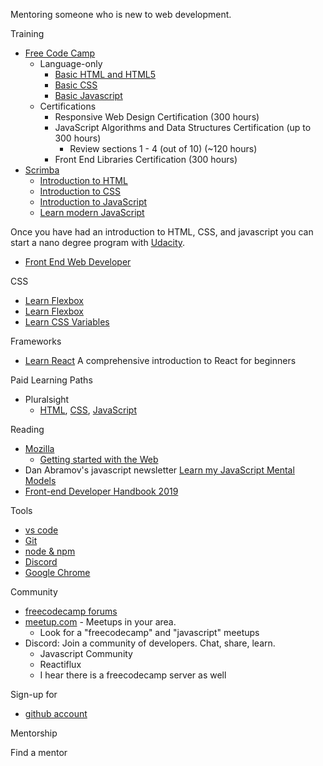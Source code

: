 Mentoring someone who is new to web development.

Training

-   [Free Code Camp](https://www.freecodecamp.org/learn/)
    -   Language-only
        -   [Basic HTML and HTML5](https://www.freecodecamp.org/learn/responsive-web-design/basic-css/)
        -   [Basic CSS](https://www.freecodecamp.org/learn/responsive-web-design/basic-css/)
        -   [Basic Javascript](https://www.freecodecamp.org/learn/javascript-algorithms-and-data-structures/basic-javascript/)
    -   Certifications
        -   Responsive Web Design Certification (300 hours)
        -   JavaScript Algorithms and Data Structures Certification (up to 300 hours)
            -   Review sections 1 - 4 (out of 10) (~120 hours)
        -   Front End Libraries Certification (300 hours)
-   [Scrimba](https://scrimba.com/allcourses)
    -   [Introduction to HTML](https://scrimba.com/g/ghtml)
    -   [Introduction to CSS](https://scrimba.com/g/gintrotocss)
    -   [Introduction to JavaScript](https://scrimba.com/g/gintrotojavascript)
    -   [Learn modern JavaScript](https://scrimba.com/g/ges6)

Once you have had an introduction to HTML, CSS, and javascript you can start a nano degree program with [Udacity](https://www.udacity.com/).

-   [Front End Web Developer](https://www.udacity.com/course/front-end-web-developer-nanodegree--nd0011)

CSS

-   [Learn Flexbox](https://scrimba.com/g/gflexbox)
-   [Learn Flexbox](https://scrimba.com/g/gR8PTE)
-   [Learn CSS Variables](https://scrimba.com/g/gcssvariables)

Frameworks

-   [Learn React](https://scrimba.com/g/glearnreact) A comprehensive introduction to React for beginners

Paid Learning Paths

-   Pluralsight
    -   [HTML](https://www.pluralsight.com/paths/html5), [CSS](https://www.pluralsight.com/paths/css), [JavaScript](https://www.pluralsight.com/paths/javascript)

Reading

-   [Mozilla](https://developer.mozilla.org/en-US/docs/Learn#Where_to_start)
    -   [Getting started with the Web](https://developer.mozilla.org/en-US/docs/Learn/Getting_started_with_the_web)
-   Dan Abramov's javascript newsletter [Learn my JavaScript Mental Models](https://justjavascript.com/)
-   [Front-end Developer Handbook 2019](https://frontendmasters.com/books/front-end-handbook/2019/)

Tools

-   [vs code](https://code.visualstudio.com/Download)
-   [Git](https://git-scm.com/downloads)
-   [node & npm](https://nodejs.org/en/download/)
-   [Discord](https://discordapp.com/)
-   [Google Chrome](https://www.google.com/chrome/)

Community

-   [freecodecamp forums](https://www.freecodecamp.org/forum/)
-   [meetup.com](https://www.meetup.com/) - Meetups in your area.
    -   Look for a "freecodecamp" and "javascript" meetups
-   Discord: Join a community of developers. Chat, share, learn.
    -   Javascript Community
    -   Reactiflux
    -   I hear there is a freecodecamp server as well

Sign-up for

-   [github account](https://github.com/join?source=header-home)

Mentorship

Find a mentor
